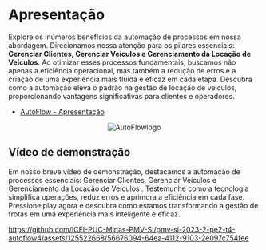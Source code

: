 # Apresentação
Explore os inúmeros benefícios da automação de processos em nossa abordagem. Direcionamos nossa atenção para os pilares essenciais: **Gerenciar Clientes, Gerenciar Veículos e Gerenciamento da Locação de Veículos**. Ao otimizar esses processos fundamentais, buscamos não apenas a eficiência operacional, mas também a redução de erros e a criação de uma experiência mais fluida e eficaz em cada etapa. Descubra como a automação eleva o padrão na gestão de locação de veículos, proporcionando vantagens significativas para clientes e operadores.

* [AutoFlow - Apresentação ](AUTOFLOW.pdf) 

<p align="center">
  <img src="https://github.com/ICEI-PUC-Minas-PMV-SI/pmv-si-2023-2-pe2-t4-autoflow4/assets/125522668/4e755269-f3d0-4fc9-9865-031b0a7939a7" alt="AutoFlowlogo">
</p>

## Vídeo de demonstração

<p>Em nosso breve vídeo de demonstração, destacamos a automação de processos essenciais: Gerenciar Clientes, Gerenciar Veículos e Gerenciamento da Locação de Veículos . Testemunhe como a tecnologia simplifica operações, reduz erros e aprimora a eficiência em cada fase. Pressione play agora e descubra como estamos transformando a gestão de frotas em uma experiência mais inteligente e eficaz. </p>


https://github.com/ICEI-PUC-Minas-PMV-SI/pmv-si-2023-2-pe2-t4-autoflow4/assets/125522668/56676094-64ea-4112-9103-2e097c754fee

